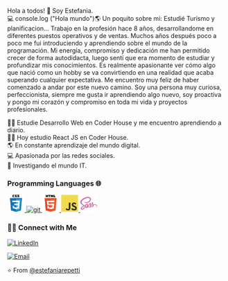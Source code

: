 Hola a todos! 👋 Soy Estefania. <br>
💻 console.log ("Hola mundo")🌎 Un poquito sobre mi: Estudié Turismo y planificacion... Trabajo en la profesión hace 8 años, desarrollandome en diferentes puestos operativos y de ventas. Muchos años después poco a poco me fui introduciendo y aprendiendo sobre el mundo de la programación. Mi energía, compromiso y dedicación me han permitido crecer de forma autodidacta, luego sentí que era momento de estudiar y profundizar mis conocimientos. Es realmente apasionante ver cómo algo que nació como un hobby se va convirtiendo en una realidad que acaba superando cualquier expectativa. Me encuentro muy feliz de haber comenzado a andar por este nuevo camino. Soy una persona muy curiosa, perfeccionista, siempre me gusta ir aprendiendo algo nuevo, soy proactiva y pongo mi corazón y compromiso en toda mi vida y proyectos profesionales.

🙋‍♀️ Estudie Desarrollo Web en Coder House y me encuentro aprendiendo a diario. <br>
💪🏻 Hoy estudio React JS en Coder House. <br>
🌎 En constante aprendizaje del mundo digital.<br>
💻 Apasionada por las redes sociales. <br>
📖 Investigando el mundo IT. <br>


### Programming Languages 🌐

<p align="left"> <a href="https://www.w3schools.com/css/" target="_blank"> <img src="https://raw.githubusercontent.com/devicons/devicon/master/icons/css3/css3-original-wordmark.svg" alt="css3" width="40" height="40"/> </a> <a href="https://git-scm.com/" target="_blank"> <img src="https://www.vectorlogo.zone/logos/git-scm/git-scm-icon.svg" alt="git" width="40" height="40"/> </a> <a href="https://www.w3.org/html/" target="_blank"> <img src="https://raw.githubusercontent.com/devicons/devicon/master/icons/html5/html5-original-wordmark.svg" alt="html5" width="40" height="40"/> </a> <a href="https://developer.mozilla.org/en-US/docs/Web/JavaScript" target="_blank"> <img src="https://raw.githubusercontent.com/devicons/devicon/master/icons/javascript/javascript-original.svg" alt="javascript" width="40" height="40"/> </a> <a href="https://sass-lang.com" target="_blank"> <img src="https://raw.githubusercontent.com/devicons/devicon/master/icons/sass/sass-original.svg" alt="sass" width="40" height="40"/> </a> <a> </a> </p>

 


<h3> 🤝🏻 Connect with Me </h3>

<p align="center">

<a href="https://www.linkedin.com/in/estefanía-repetti-4991ab14a/" target="_blank"><img alt="LinkedIn" src="https://img.shields.io/badge/LinkedIn-@estefaniarepetti-blue?style=flat&logo=linkedin"></a>

<a href="mailto:repetti.stefania@gmail.com"><img alt="Email" src="https://img.shields.io/badge/Email-reppetti.stefania@gmail.com-blue?style=flat&logo=gmail"></a>
</p>


⭐️ From [@estefaniarepetti](https://github.com/estefaniarepetti)
